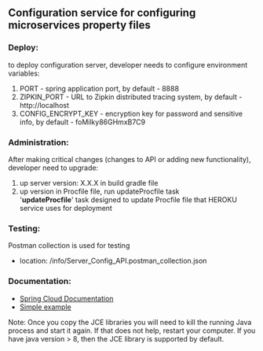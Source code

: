 ## Configuration service for configuring microservices property files

### Deploy:

to deploy configuration server, developer needs to configure environment variables:

1. PORT - spring application port, by default - 8888
2. ZIPKIN_PORT - URL to Zipkin distributed tracing system, by default - http://localhost
3. CONFIG_ENCRYPT_KEY - encryption key for password and sensitive info, by default - foMilky86GHmxB7C9

### Administration:

After making critical changes (changes to API or adding new functionality),  <br>
developer need to upgrade:

1. up server version: X.X.X in build gradle file
2. up version in Procfile file, run updateProcfile task
   <br>
   '<b>updateProcfile</b>' task designed to update Procfile file that HEROKU service uses for deployment

### Testing:

Postman collection is used for testing

* location: /info/Server_Config_API.postman_collection.json

### Documentation:

* [Spring Cloud Documentation](https://cloud.spring.io/spring-cloud-config/reference/html/)
* [Simple example](https://betacode.net/11723/understanding-spring-cloud-config-server-with-example)

Note: Once you copy the JCE libraries you will need to kill the running Java process and start it again. If that does
not help, restart your computer.
If you have java version > 8, then the JCE library is supported by default.